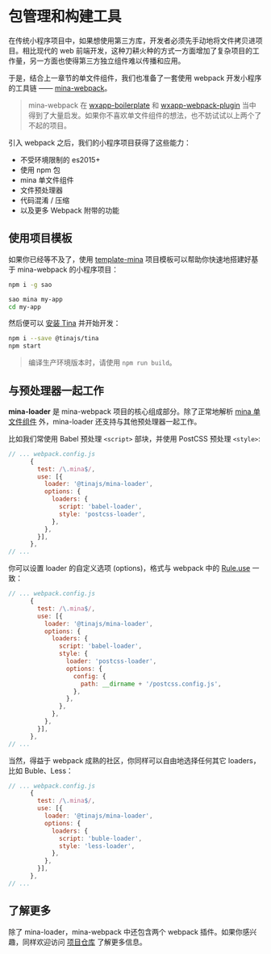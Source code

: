 # 包管理和构建工具
在传统小程序项目中，如果想使用第三方库，开发者必须先手动地将文件拷贝进项目。相比现代的 web 前端开发，这种刀耕火种的方式一方面增加了复杂项目的工作量，另一方面也使得第三方独立组件难以传播和应用。

于是，结合上一章节的单文件组件，我们也准备了一套使用 webpack 开发小程序的工具链 —— [mina-webpack](https://github.com/tinajs/mina-webpack)。

> mina-webpack 在 [wxapp-boilerplate](https://github.com/cantonjs/wxapp-boilerplate) 和 [wxapp-webpack-plugin](https://github.com/Cap32/wxapp-webpack-plugin) 当中得到了大量启发。如果你不喜欢单文件组件的想法，也不妨试试以上两个了不起的项目。

引入 webpack 之后，我们的小程序项目获得了这些能力：
- 不受环境限制的 es2015+
- 使用 npm 包
- mina 单文件组件
- 文件预处理器
- 代码混淆 / 压缩
- 以及更多 Webpack 附带的功能

## 使用项目模板
如果你已经等不及了，使用 [template-mina](https://github.com/tinajs/template-mina) 项目模板可以帮助你快速地搭建好基于 mina-webpack 的小程序项目：

```bash
npm i -g sao

sao mina my-app
cd my-app
```

然后便可以 [安装 Tina](guide/installation?id=webpack) 并开始开发：

```bash
npm i --save @tinajs/tina
npm start
```

> 编译生产环境版本时，请使用 ``npm run build``。

## 与预处理器一起工作
**mina-loader** 是 mina-webpack 项目的核心组成部分。除了正常地解析 [mina 单文件组件](/guide/single-file-component) 外，mina-loader 还支持与其他预处理器一起工作。

比如我们常使用 Babel 预处理 ``<script>`` 部块，并使用 PostCSS 预处理 ``<style>``:

```javascript
// ... webpack.config.js
      {
        test: /\.mina$/,
        use: [{
          loader: '@tinajs/mina-loader',
          options: {
            loaders: {
              script: 'babel-loader',
              style: 'postcss-loader',
            },
          },
        }],
      },
// ...
```

你可以设置 loader 的自定义选项 (options)，格式与 webpack 中的 [Rule.use](https://webpack.js.org/configuration/module/#rule-use) 一致：

```javascript
// ... webpack.config.js
      {
        test: /\.mina$/,
        use: [{
          loader: '@tinajs/mina-loader',
          options: {
            loaders: {
              script: 'babel-loader',
              style: {
                loader: 'postcss-loader',
                options: {
                  config: {
                    path: __dirname + '/postcss.config.js',
                  },
                },
              },
            },
          },
        }],
      },
// ...
```

当然，得益于 webpack 成熟的社区，你同样可以自由地选择任何其它 loaders，比如 Buble、Less：

```javascript
// ... webpack.config.js
      {
        test: /\.mina$/,
        use: [{
          loader: '@tinajs/mina-loader',
          options: {
            loaders: {
              script: 'buble-loader',
              style: 'less-loader',
            },
          },
        }],
      },
// ...
```

## 了解更多
除了 mina-loader，mina-webpack 中还包含两个 webpack 插件。如果你感兴趣，同样欢迎访问 [项目仓库](https://github.com/tinajs/mina-webpack/) 了解更多信息。
